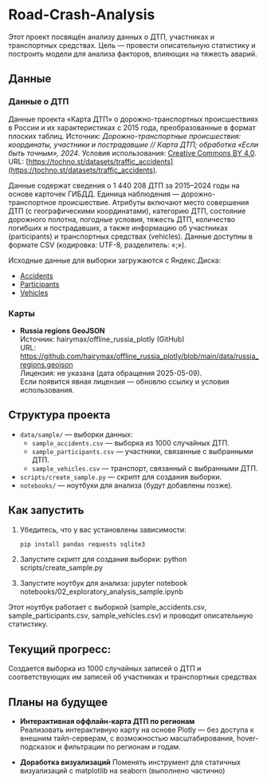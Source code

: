 # Road-Crash-Analysis

Этот проект посвящён анализу данных о ДТП, участниках и транспортных средствах. Цель — провести описательную статистику и построить модели для анализа факторов, влияющих на тяжесть аварий.

## Данные

### Данные о ДТП

Данные проекта «Карта ДТП» о дорожно-транспортных происшествиях в России и их характеристиках с 2015 года, преобразованные в формат плоских таблиц. Источник: *Дорожно-транспортные происшествия: координаты, участники и пострадавшие // Карта ДТП; обработка «Если быть точным», 2024*. Условия использования: [Creative Commons BY 4.0](https://creativecommons.org/licenses/by/4.0/). URL: [https://tochno.st/datasets/traffic_accidents](https://tochno.st/datasets/traffic_accidents).

Данные содержат сведения о 1 440 208 ДТП за 2015–2024 годы на основе карточек ГИБДД. Единица наблюдения — дорожно-транспортное происшествие. Атрибуты включают место совершения ДТП (с географическими координатами), категорию ДТП, состояние дорожного полотна, погодные условия, тяжесть ДТП, количество погибших и пострадавших, а также информацию об участниках (participants) и транспортных средствах (vehicles). Данные доступны в формате CSV (кодировка: UTF-8, разделитель: «;»).

Исходные данные для выборки загружаются с Яндекс.Диска:
- [Accidents](https://disk.yandex.ru/d/yPdgwafR_2xElg)
- [Participants](https://disk.yandex.ru/d/YeyKLfXuETaEUQ)
- [Vehicles](https://disk.yandex.ru/d/NJApFGWb85CWVQ)

### Карты

- **Russia regions GeoJSON**  
  Источник: hairymax/offline_russia_plotly (GitHub)  
  URL: https://github.com/hairymax/offline_russia_plotly/blob/main/data/russia_regions.geojson  
  Лицензия: не указана (дата обращения 2025-05-09).  
  Если появится явная лицензия — обновлю ссылку и условия использования.

## Структура проекта

- `data/sample/` — выборки данных:
  - `sample_accidents.csv` — выборка из 1000 случайных ДТП.
  - `sample_participants.csv` — участники, связанные с выбранными ДТП.
  - `sample_vehicles.csv` — транспорт, связанный с выбранными ДТП.
- `scripts/create_sample.py` — скрипт для создания выборки.
- `notebooks/` — ноутбуки для анализа (будут добавлены позже).

## Как запустить

1. Убедитесь, что у вас установлены зависимости:
   ```bash
   pip install pandas requests sqlite3

2. Запустите скрипт для создания выборки:
   python scripts/create_sample.py
   
3. Запустите ноутбук для анализа:
   jupyter notebook notebooks/02_exploratory_analysis_sample.ipynb
   
Этот ноутбук работает с выборкой (sample_accidents.csv, sample_participants.csv, sample_vehicles.csv) и проводит описательную статистику.

## Текущий прогресс:

Создается выборка из 1000 случайных записей о ДТП и соответствующих им записей об участниках и транспортных средствах

## Планы на будущее

- **Интерактивная оффлайн-карта ДТП по регионам**  
  Реализовать интерактивную карту на основе Plotly — без доступа к внешним тайл-серверам, с возможностью масштабирования, hover-подсказок и фильтрации по регионам и годам.
  
- **Доработка визуализаций**
  Поменять инструмент для статичных визуализаций с matplotlib на seaborn (выполнено частично)